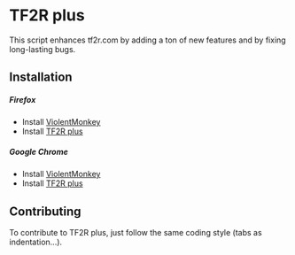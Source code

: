 # TF2R plus

This script enhances tf2r.com by adding a ton of new features and by fixing long-lasting bugs.

## Installation

##### Firefox

- Install [ViolentMonkey](https://addons.mozilla.org/en-US/firefox/addon/violentmonkey/)
- Install [TF2R plus](https://github.com/Kiwec/TF2R-plus/raw/master/tf2rplus.user.js)

##### Google Chrome

- Install [ViolentMonkey](https://chrome.google.com/webstore/detail/violentmonkey/jinjaccalgkegednnccohejagnlnfdag)
- Install [TF2R plus](https://github.com/Kiwec/TF2R-plus/raw/master/tf2rplus.user.js)

## Contributing

To contribute to TF2R plus, just follow the same coding style (tabs as indentation...).
